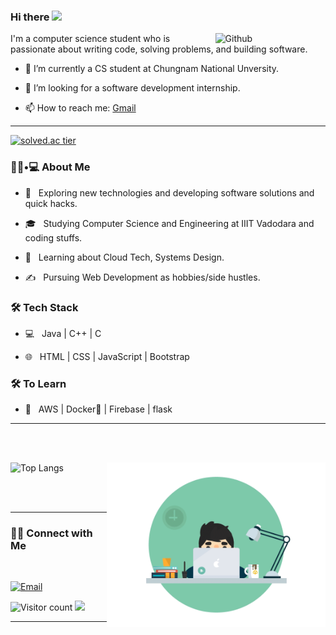 ### Hi there  <img src="https://github.com/souvikguria98/souvikguria98/blob/master/Hi.gif" width="25">

<img width="35%" align="right" alt="Github" src="https://media.giphy.com/media/u2pmTWUi0MXjyrMaVj/giphy.gif" />

I'm a computer science student who is passionate about writing code, solving problems, and building software.

- 🔭 I’m currently a CS student at Chungnam National Unversity.

- 👯 I’m looking for a software development internship. 

- 📫 How to reach me: [Gmail](mailto:qudals7613@gmail.com)


<hr>

[![solved.ac tier](http://mazassumnida.wtf/api/generate_badge?boj=qudals7613)](https://solved.ac/qudals7613)




<h3> 👨🏻•💻 About Me </h3>



- 🤔 &nbsp; Exploring new technologies and developing software solutions and quick hacks.

- 🎓 &nbsp; Studying Computer Science and Engineering at IIIT Vadodara and coding stuffs.

- 🌱 &nbsp; Learning about Cloud Tech, Systems Design.

- ✍️ &nbsp; Pursuing Web Development as hobbies/side hustles.



<h3>🛠 Tech Stack</h3>



- 💻 &nbsp; Java | C++ | C

- 🌐 &nbsp; HTML | CSS | JavaScript | Bootstrap

<!--

- 🛢 &nbsp; MySQL | MongoDB

- 🔧 &nbsp; Git | Markdown

- 🖥 &nbsp; Illustrator| Photoshop | InDesign

-->



<h3>🛠 To Learn</h3>

- 🔧 &nbsp; AWS | Docker🐳 | Firebase | flask

<hr>



<br/><br/>

<img src="https://github.com/nirala69/nirala69/blob/master/70804f7e25b11f29db904f2fa7b4cd9d.gif" width="350" align='right'>

![Top Langs](https://github-readme-stats.vercel.app/api/top-langs/?username=gitnamu&show_icons=true)

<br><br>



<hr>



<h3> 🤝🏻 Connect with Me </h3>

<br>



<p align="center">

<a href="mailto:201701982@o.cnu.ac.kr"><img alt="Email" src="https://img.shields.io/badge/Email-201701982@o.cnu.ac.kr-green?style=flat-square&logo=gmail"></a>

</p>





![Visitor count](https://visitor-badge.laobi.icu/badge?page_id=gitnamu.gitnamu)   <img src="https://media.giphy.com/media/dxn6fRlTIShoeBr69N/giphy.gif" width="30">





<hr>


